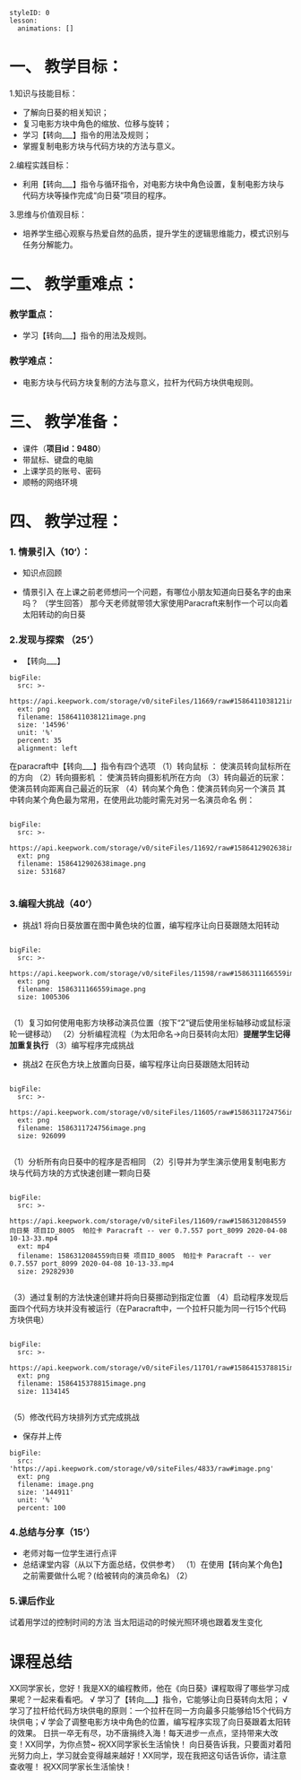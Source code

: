 
<style>
  .markdown-body hr {
    height: 1px;
  }
</style>





```@Lesson
styleID: 0
lesson:
  animations: []

```


# **一、	教学目标：**
1.知识与技能目标：
* 了解向日葵的相关知识；
* 复习电影方块中角色的缩放、位移与旋转；
* 学习【转向___】指令的用法及规则；
* 掌握复制电影方块与代码方块的方法与意义。

2.编程实践目标：
* 利用【转向___】指令与循环指令，对电影方块中角色设置，复制电影方块与代码方块等操作完成“向日葵”项目的程序。

3.思维与价值观目标：
* 培养学生细心观察与热爱自然的品质，提升学生的逻辑思维能力，模式识别与任务分解能力。

# **二、	教学重难点：**

### 教学重点：
* 学习【转向___】指令的用法及规则。
### 教学难点：
* 电影方块与代码方块复制的方法与意义，拉杆为代码方块供电规则。
# **三、	教学准备：**
* 课件（**项目id：9480**）
* 带鼠标、键盘的电脑
* 上课学员的账号、密码
* 顺畅的网络环境


# **四、	教学过程：**
### **1.	情景引入（10‘）：**
* 知识点回顾
 
     
 * 情景引入
   在上课之前老师想问一个问题，有哪位小朋友知道向日葵名字的由来吗？
   （学生回答）
   那今天老师就带领大家使用Paracraft来制作一个可以向着太阳转动的向日葵

### **2.发现与探索	（25’）**
* 【转向___】
     
 
 
```@BigFile
bigFile:
  src: >-
    https://api.keepwork.com/storage/v0/siteFiles/11669/raw#1586411038121image.png
  ext: png
  filename: 1586411038121image.png
  size: '14596'
  unit: '%'
  percent: 35
  alignment: left

```

在paracraft中【转向___】指令有四个选项
（1）转向鼠标 ： 使演员转向鼠标所在的方向
（2）转向摄影机 ：     使演员转向摄影机所在方向
（3）转向最近的玩家：   使演员转向距离自己最近的玩家
（4）转向某个角色：使演员转向另一个演员
其中转向某个角色最为常用，在使用此功能时需先对另一名演员命名
例：
 

```@BigFile

bigFile:
  src: >-
    https://api.keepwork.com/storage/v0/siteFiles/11692/raw#1586412902638image.png
  ext: png
  filename: 1586412902638image.png
  size: 531687
          
```





  
  
### **3.编程大挑战（40‘）**
* 挑战1
  将向日葵放置在图中黄色块的位置，编写程序让向日葵跟随太阳转动
 
```@BigFile

bigFile:
  src: >-
    https://api.keepwork.com/storage/v0/siteFiles/11598/raw#1586311166559image.png
  ext: png
  filename: 1586311166559image.png
  size: 1005306
          
```
（1）复习如何使用电影方块移动演员位置（按下“2”键后使用坐标轴移动或鼠标滚轮一键移动）
（2）分析编程流程（为太阳命名→向日葵转向太阳）**提醒学生记得加重复执行**
（3）编写程序完成挑战

* 挑战2 
  在灰色方块上放置向日葵，编写程序让向日葵跟随太阳转动
```@BigFile

bigFile:
  src: >-
    https://api.keepwork.com/storage/v0/siteFiles/11605/raw#1586311724756image.png
  ext: png
  filename: 1586311724756image.png
  size: 926099
          
```
（1）分析所有向日葵中的程序是否相同
（2）引导并为学生演示使用复制电影方块与代码方块的方式快速创建一颗向日葵
 
```@BigFile

bigFile:
  src: >-
    https://api.keepwork.com/storage/v0/siteFiles/11609/raw#1586312084559向日葵 项目ID_8005  帕拉卡 Paracraft -- ver 0.7.557 port_8099 2020-04-08 10-13-33.mp4
  ext: mp4
  filename: 1586312084559向日葵 项目ID_8005  帕拉卡 Paracraft -- ver 0.7.557 port_8099 2020-04-08 10-13-33.mp4
  size: 29282930
          
```
（3）通过复制的方法快速创建并将向日葵挪动到指定位置
（4）启动程序发现后面四个代码方块并没有被运行（在Paracraft中，一个拉杆只能为同一行15个代码方块供电）
 
 
```@BigFile

bigFile:
  src: >-
    https://api.keepwork.com/storage/v0/siteFiles/11701/raw#1586415378815image.png
  ext: png
  filename: 1586415378815image.png
  size: 1134145
          
```

（5）修改代码方块排列方式完成挑战



  
 
  
 
* 保存并上传
```@BigFile
bigFile:
  src: 'https://api.keepwork.com/storage/v0/siteFiles/4833/raw#image.png'
  ext: png
  filename: image.png
  size: '144911'
  unit: '%'
  percent: 100

```



### **4.总结与分享（15‘）**
* 老师对每一位学生进行点评
* 总结课堂内容（从以下方面总结，仅供参考）
（1）在使用【转向某个角色】之前需要做什么呢？(给被转向的演员命名)
（2）

 ### **5.课后作业**
试着用学过的控制时间的方法 当太阳运动的时候光照环境也跟着发生变化
 
 


# **课程总结**



XX同学家长，您好！我是XX的编程教师，他在《向日葵》课程取得了哪些学习成果呢？一起来看看吧。
√ 学习了【转向___】指令，它能够让向日葵转向太阳；
√ 学习了拉杆给代码方块供电的原则：一个拉杆在同一方向最多只能够给15个代码方块供电；√ 学会了调整电影方块中角色的位置，编写程序实现了向日葵跟着太阳转的效果。
日拱一卒无有尽，功不唐捐终入海！每天进步一点点，坚持带来大改变！XX同学，为你点赞~
祝XX同学家长生活愉快！
向日葵告诉我，只要面对着阳光努力向上，学习就会变得越来越好！XX同学，现在我把这句话告诉你，请注意查收喔！
祝XX同学家长生活愉快！


















